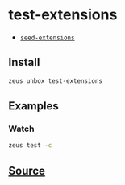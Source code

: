 
test-extensions
====================









* [`seed-extensions`](seed-extensions.md)




## Install
```bash
zeus unbox test-extensions
```
## Examples
### Watch
```bash
zeus test -c
```











## [Source](https://github.com/liquidapps-io/zeus-sdk/tree/master/boxes/groups/core/test-extensions)
